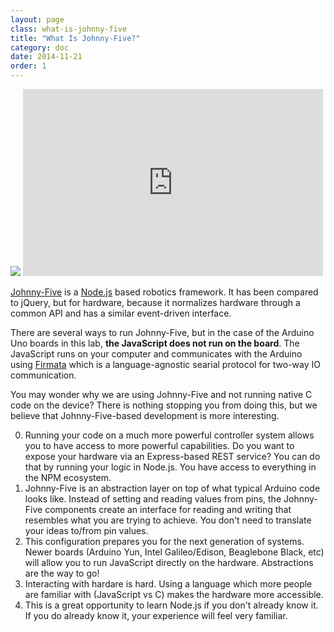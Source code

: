 ```yaml
---
layout: page
class: what-is-johnny-five
title: "What Is Johnny-Five?"
category: doc
date: 2014-11-21
order: 1
---
```


<img class="logo intro-logo" src="{{ site.baseurl }}/assets/sgier-johnny-five.png" />

<iframe src="https://docs.google.com/presentation/d/1SnavzePbk0a1WXTzFJJ2LqEFsRY2MNojH1OYZnnly-4/embed?start=true&loop=true&delayms=3000" frameborder="0" width="480" height="299" allowfullscreen="true" mozallowfullscreen="true" webkitallowfullscreen="true"></iframe>

[Johnny-Five](https://github.com/rwaldron/johnny-five) is a [Node.js](http://nodejs.org) based robotics framework.  It has been compared to jQuery, but for hardware, because it normalizes hardware through a common API and has a similar event-driven interface.

There are several ways to run Johnny-Five, but in the case of the Arduino Uno boards in this lab, **the JavaScript does not run on the board**.  The JavaScript runs on your computer and communicates with the Arduino using [Firmata](http://www.firmata.org/wiki/Main_Page) which is a language-agnostic searial protocol for two-way IO communication.

You may wonder why we are using Johnny-Five and not running native C code on the device?  There is nothing stopping you from doing this, but we believe that Johnny-Five-based development is more interesting.

0. Running your code on a much more powerful controller system allows you to have access to more powerful capabilities.  Do you want to expose your hardware via an Express-based REST service?  You can do that by running your logic in Node.js.  You have access to everything in the NPM ecosystem.
0. Johnny-Five is an abstraction layer on top of what typical Arduino code looks like.  Instead of setting and reading values from pins, the Johnny-Five components create an interface for reading and writing that resembles what you are trying to achieve.  You don't need to translate your ideas to/from pin values.
0. This configuration prepares you for the next generation of systems.  Newer boards (Arduino Yun, Intel Galileo/Edison, Beaglebone Black, etc) will allow you to run JavaScript directly on the hardware.  Abstractions are the way to go!
0. Interacting with hardare is hard.  Using a language which more people are familiar with (JavaScript vs C) makes the hardware more accessible.
0. This is a great opportunity to learn Node.js if you don't already know it.  If you do already know it, your experience will feel very familiar.


